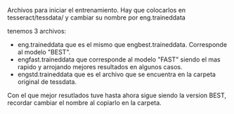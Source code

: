 Archivos para iniciar el entrenamiento. Hay que colocarlos en tesseract/tessdata/ y cambiar su nombre por eng.traineddata

tenemos 3 archivos:

-   eng.traineddata que es el mismo que engbest.traineddata. Corresponde al modelo "BEST".
-   engfast.traineddata que corresponde al modelo "FAST" siendo el mas rapido y arrojando mejores resultados en algunos casos.
-   engstd.traineddata que es el archivo que se encuentra en la carpeta original de tessdata.


Con el que mejor resutlados tuve hasta ahora sigue siendo la version BEST, recordar cambiar el nombre al copiarlo en la carpeta.